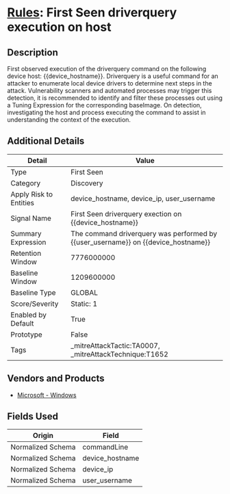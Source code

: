 # [Rules](README.md): First Seen driverquery execution on host

## Description
First observed execution of the driverquery command on the following device host: {{device_hostname}}. Driverquery is a useful command for an attacker to enumerate local device drivers to determine next steps in the attack. Vulnerability scanners and automated processes may trigger this detection, it is recommended to identify and filter these processes out using a Tuning Expression for the corresponding baseImage. On detection, investigating the host and process executing the command to assist in understanding the context of the execution.

## Additional Details
|Detail|Value|
|----|----|
|Type|First Seen|
|Category|Discovery|
|Apply Risk to Entities|device_hostname, device_ip, user_username|
|Signal Name|First Seen driverquery exection on {{device_hostname}}|
|Summary Expression|The command driverquery was performed by {{user_username}} on {{device_hostname}}|
|Retention Window|7776000000|
|Baseline Window|1209600000|
|Baseline Type|GLOBAL|
|Score/Severity|Static: 1|
|Enabled by Default|True|
|Prototype|False|
|Tags|_mitreAttackTactic:TA0007, _mitreAttackTechnique:T1652|
## Vendors and Products
- [Microsoft - Windows](../products/1ff7546c-cb36-4a24-87f7-89d2cecc5761.md)


## Fields Used

|Origin|Field|
|----|----|
|Normalized Schema|commandLine|
|Normalized Schema|device_hostname|
|Normalized Schema|device_ip|
|Normalized Schema|user_username|


